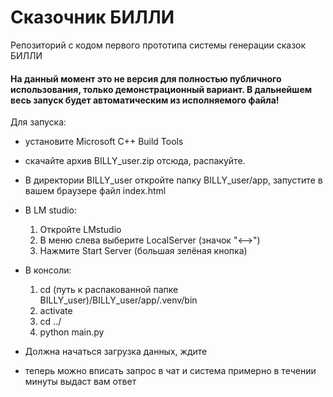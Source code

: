 # Сказочник БИЛЛИ
Репозиторий с кодом первого прототипа системы генерации сказок БИЛЛИ

#### На данный момент это не версия для полностью публичного использования, только демонстрационный вариант. В дальнейшем весь запуск будет автоматическим из исполняемого файла!

Для запуска:
- установите Microsoft C++ Build Tools
- скачайте архив BILLY_user.zip отсюда, распакуйте.
- В директории BILLY_user откройте папку BILLY_user/app, запустите в вашем браузере файл index.html
- В LM studio:
    1) Откройте LMstudio
    2) В меню слева выберите LocalServer (значок "<-->")
    3) Нажмите Start Server (большая зелёная кнопка)
- В консоли:
    1) cd (путь к распакованной папке BILLY_user)/BILLY_user/app/.venv/bin
    2) activate
    3) cd ../
    4) python main.py
-  Должна начаться загрузка данных, ждите

- теперь можно вписать запрос в чат и система примерно в течении минуты выдаст вам ответ
